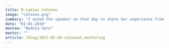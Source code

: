 ```yaml
---
title: R-Ladies Cotonou
image: "cotonou.png"
summary: "I asked the speaker on that day to share her experience from choosing her topic to presenting! She ecstatically shared that and we immediately got volunteers for the next meetup"
date: "01-01-2019"
mentee: "Nadeja Sero"
mentor: ""
article: /blog/2021-02-04-cotonout_mentoring
---
```


